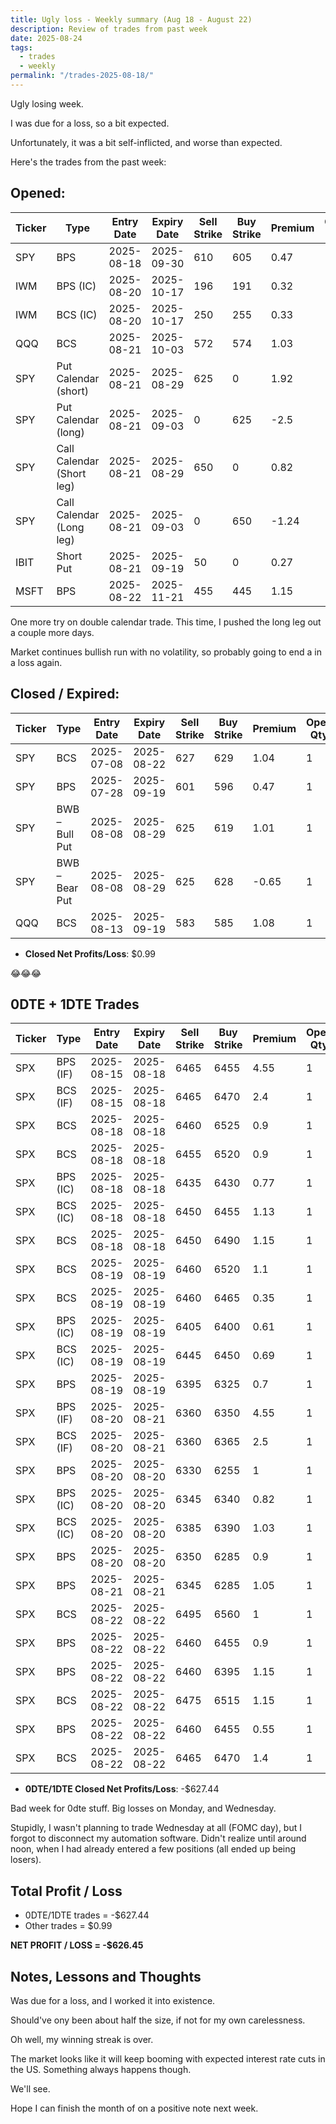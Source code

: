 ```yaml
---
title: Ugly loss - Weekly summary (Aug 18 - August 22)
description: Review of trades from past week
date: 2025-08-24
tags:
  - trades
  - weekly
permalink: "/trades-2025-08-18/"
---
```


Ugly losing week. 

I was due for a loss, so a bit expected.

Unfortunately, it was a bit self-inflicted, and worse than expected.

Here's the trades from the past week:

## Opened:

<div class="trade-table weekly full-width">

|**Ticker**|**Type**|**Entry Date**|**Expiry Date**|**Sell Strike**|**Buy Strike**|**Premium**|**Open Qty**|**Fee open**|**Net Premium**|
|---|---|---|---|---|---|---|---|---|---|
|SPY|BPS|2025-08-18|2025-09-30|610|605|0.47|1|2.11|44.89|
|IWM|BPS (IC)|2025-08-20|2025-10-17|196|191|0.32|1|1.4|30.6|
|IWM|BCS (IC)|2025-08-20|2025-10-17|250|255|0.33|1|1.4|31.6|
|QQQ|BCS|2025-08-21|2025-10-03|572|574|1.03|1|1.41|101.59|
|SPY|Put Calendar (short)|2025-08-21|2025-08-29|625|0|1.92|1|1.54|190.46|
|SPY|Put Calendar (long)|2025-08-21|2025-09-03|0|625|-2.5|1|1.54|-251.54|
|SPY|Call Calendar (Short leg)|2025-08-21|2025-08-29|650|0|0.82|1|1.54|80.46|
|SPY|Call Calendar (Long leg)|2025-08-21|2025-09-03|0|650|-1.24|1|1.54|-125.54|
|IBIT|Short Put|2025-08-21|2025-09-19|50|0|0.27|1|0.57|26.43|
|MSFT|BPS|2025-08-22|2025-11-21|455|445|1.15|1|2.11|112.89|

</div>

One more try on double calendar trade.  This time, I pushed the long leg out a couple more days.

Market continues bullish run with no volatility, so probably going to end a in a loss again.


## Closed / Expired:

<div class = "trade-table weekly full-width">

|**Ticker**|**Type**|**Entry Date**|**Expiry Date**|**Sell Strike**|**Buy Strike**|**Premium**|**Open Qty**|**Fee open**|**Net Premium**|**Close Date**|**Close Cost**|**Close Qty**|**Fee close**|**Profit/Loss**|
|---|---|---|---|---|---|---|---|---|---|---|---|---|---|---|
|SPY|BCS|2025-07-08|2025-08-22|627|629|1.04|1|1.41|102.59|2025-08-22|-2|1|0|-97.41|
|SPY|BPS|2025-07-28|2025-09-19|601|596|0.47|1|2.51|44.49|2025-08-22|-0.2|1|2.11|22.38|
|SPY|BWB – Bull Put|2025-08-08|2025-08-29|625|619|1.01|1|2.735|98.265|2025-08-19|-0.37|1|1.76|59.505|
|SPY|BWB – Bear Put|2025-08-08|2025-08-29|625|628|-0.65|1|2.735|-67.735|2025-08-19|0.27|1|1.76|-42.495|
|QQQ|BCS|2025-08-13|2025-09-19|583|585|1.08|1|1.99|106.01|2025-08-20|-0.47|1|0|59.01|


</div>

- **Closed Net Profits/Loss**: $0.99

😂😂😂


## 0DTE + 1DTE Trades

<div class = "trade-table weekly full-width">

|**Ticker**|**Type**|**Entry Date**|**Expiry Date**|**Sell Strike**|**Buy Strike**|**Premium**|**Open Qty**|**Fee open**|**Net Premium**|**Exit Date**|**Close Cost**|**Close Qty**|**Fee close**|**Profit/Loss**|
|---|---|---|---|---|---|---|---|---|---|---|---|---|---|---|
|SPX|BPS (IF)|2025-08-15|2025-08-18|6465|6455|4.55|1|3.49|451.51|2025-08-18|-10|1|0|-548.49|
|SPX|BCS (IF)|2025-08-15|2025-08-18|6465|6470|2.4|1|3.29|236.71|2025-08-18|0|1|0|236.71|
|SPX|BCS|2025-08-18|2025-08-18|6460|6525|0.9|1|3.11|86.89|2025-08-18|-2|1|1.64|-114.75|
|SPX|BCS|2025-08-18|2025-08-18|6455|6520|0.9|1|3.11|86.89|2025-08-18|-1.9|1|1.64|-104.75|
|SPX|BPS (IC)|2025-08-18|2025-08-18|6435|6430|0.77|1|3.44|73.56|2025-08-18|0|1|0|73.56|
|SPX|BCS (IC)|2025-08-18|2025-08-18|6450|6455|1.13|1|3.45|109.55|2025-08-18|0|1|0|109.55|
|SPX|BCS|2025-08-18|2025-08-18|6450|6490|1.15|1|3.2|111.8|2025-08-18|-2.4|1|1.64|-129.84|
|SPX|BCS|2025-08-19|2025-08-19|6460|6520|1.1|1|3.2|106.8|2025-08-19|0|1|0|106.8|
|SPX|BCS|2025-08-19|2025-08-19|6460|6465|0.35|1|3.2|31.8|2025-08-19|0|1|0|31.8|
|SPX|BPS (IC)|2025-08-19|2025-08-19|6405|6400|0.61|1|3.29|57.71|2025-08-19|0|1|0|57.71|
|SPX|BCS (IC)|2025-08-19|2025-08-19|6445|6450|0.69|1|3.29|65.71|2025-08-19|0|1|0|65.71|
|SPX|BPS|2025-08-19|2025-08-19|6395|6325|0.7|1|3.11|66.89|2025-08-19|-1.55|1|3.4|-91.51|
|SPX|BPS (IF)|2025-08-20|2025-08-21|6360|6350|4.55|1|3.49|451.51|2025-08-21|0|1|0|451.51|
|SPX|BCS (IF)|2025-08-20|2025-08-21|6360|6365|2.5|1|3.29|246.71|2025-08-21|-5|1|0|-253.29|
|SPX|BPS|2025-08-20|2025-08-20|6330|6255|1|1|3.2|96.8|2025-08-20|-2.1|1|3.4|-116.6|
|SPX|BPS (IC)|2025-08-20|2025-08-20|6345|6340|0.82|1|3.28|78.72|2025-08-20|-0.2|1|3.11|55.61|
|SPX|BCS (IC)|2025-08-20|2025-08-20|6385|6390|1.03|1|3.28|99.72|2025-08-20|-5|1|0|-400.28|
|SPX|BPS|2025-08-20|2025-08-20|6350|6285|0.9|1|3.2|86.8|2025-08-20|-1.9|1|3.4|-106.6|
|SPX|BPS|2025-08-21|2025-08-21|6345|6285|1.05|1|3.2|101.8|2025-08-21|-2.15|1|3.4|-116.6|
|SPX|BCS|2025-08-22|2025-08-22|6495|6560|1|1|3.2|96.8|2025-08-22|0|1|0|96.8|
|SPX|BPS|2025-08-22|2025-08-22|6460|6455|0.9|1|3.29|86.71|2025-08-22|0|1|0|86.71|
|SPX|BPS|2025-08-22|2025-08-22|6460|6395|1.15|1|3.2|111.8|2025-08-22|-2.35|1|3.4|-126.6|
|SPX|BCS|2025-08-22|2025-08-22|6475|6515|1.15|1|3.2|111.8|2025-08-22|0|1|0|111.8|
|SPX|BPS|2025-08-22|2025-08-22|6460|6455|0.55|1|3.2|51.8|2025-08-22|0|1|0|51.8|
|SPX|BCS|2025-08-22|2025-08-22|6465|6470|1.4|1|3.2|136.8|2025-08-22|-1.91|1|0|-54.2|

</div>

- **0DTE/1DTE Closed Net Profits/Loss**: -$627.44

Bad week for 0dte stuff.  Big losses on Monday, and Wednesday.

Stupidly, I wasn't planning to trade Wednesday at all (FOMC day), but I forgot to disconnect my automation software.  Didn't realize until around noon, when I had already entered a few positions (all ended up being losers).

## Total Profit / Loss

+ 0DTE/1DTE trades = -$627.44
+ Other trades = $0.99

**NET PROFIT / LOSS = -$626.45**

## Notes, Lessons and Thoughts

Was due for a loss, and I worked it into existence.

Should've ony been about half the size, if not for my own carelessness. 

Oh well, my winning streak is over.

The market looks like it will keep booming with expected interest rate cuts in the US.  Something always happens though.

We'll see.

Hope I can finish the month of on a positive note next week.
